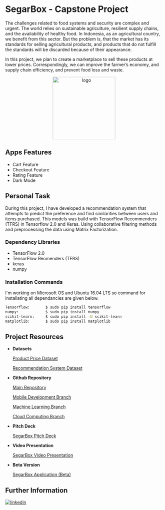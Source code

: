 
# SegarBox -  Capstone Project

The challenges related to food systems and security are complex and urgent. The world relies on sustainable agriculture, resilient supply chains, and the availability of healthy food. In Indonesia, as an agricultural country, we benefit from this sector. But the problem is, that the market has its standards for selling agricultural products, and products that do not fulfill the standards will be discarded because of their appearance. 

In this project, we plan to create a marketplace to sell these products at lower prices. Correspondingly, we can improve the farmer’s economy, and supply chain efficiency, and prevent food loss and waste.

<p align="center">
  <img width="200" src="https://user-images.githubusercontent.com/99207624/180720722-4b467fa7-b8ae-4d37-8208-2d1234cf25ce.png" alt="logo">
</p>

## Apps Features

- Cart Feature
- Checkout Feature
- Rating Feature
- Dark Mode


## Personal Task
During this project, I have developed a recommendation system that 
attempts to predict the preference and find similarities between users and items purchased. This models was build with TensorFlow Recommenders (TFRS) in Tensorflow 2.0 and Keras. Using collaborative filtering methods and preprocessing the data using Matrix Factorization. 

### Dependency Libraries

- TensorFlow 2.0
- TensorFlow Reomenders (TFRS)
- keras
- numpy

### Installation Commands
I'm working on Microsoft OS and Ubuntu 16.04 LTS so command for installating all dependancies are given below.
```bash
Tensorflow:       $ sudo pip install tensorflow
numpy:            $ sudo pip install numpy
scikit-learn:     $ sudo pip install -U scikit-learn
matplotlib:       $ sudo pip install matplotlib 
```

## Project Resources
- **Datasets**    

     [Product Price Dataset](https://infopangan.jakarta.go.id/)

     [Recommendation System Dataset](https://www.kaggle.com/datasets/skillsmuggler/amazon-ratings)


- **Github Repository**
     
     [Main Repository](https://github.com/SegarBox)
    
    [Mobile Development Branch](https://github.com/SegarBox)
    
     [Machine Learning Branch](https://github.com/SegarBox)
    
     [Cloud Computing Branch](https://github.com/SegarBox)
- **Pitch Deck**
    
    [SegarBox Pitch Deck](https://docs.google.com/presentation/d/1-B2WBQqjQGk-n8ioaN2e4umG9RJT0IclY2icxevORUg/edit?usp=sharing)
- **Video Presentation**
    
     [SegarBox Video Presentation](https://www.youtube.com/watch?v=QdD_6aPaIHk)

- **Beta Version**
    
    [SegarBox Application (Beta)](https://github.com/SegarBox/SegarBox/releases/tag/v1.0.1-beta)




## Further Information
[![linkedin](https://img.shields.io/badge/linkedin-0A66C2?style=for-the-badge&logo=linkedin&logoColor=white)](https://www.linkedin.com/in/careldelvine/)
